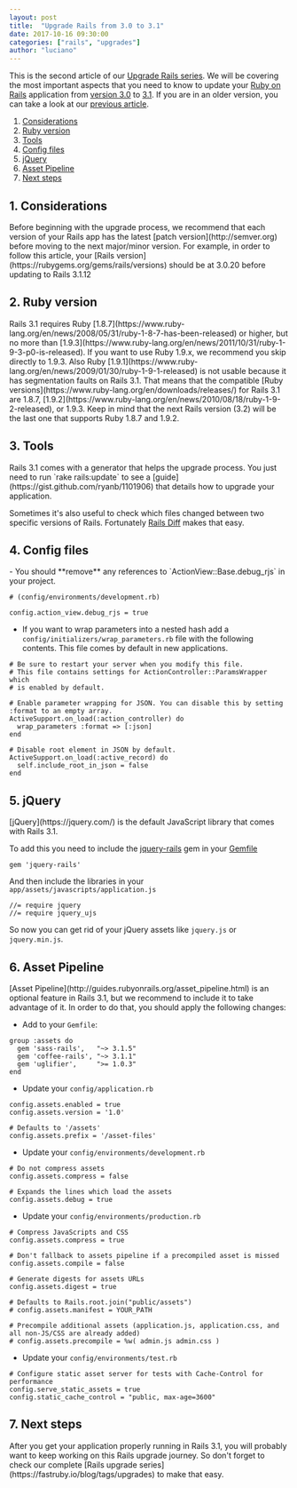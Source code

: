 ```yaml
---
layout: post
title:  "Upgrade Rails from 3.0 to 3.1"
date: 2017-10-16 09:30:00
categories: ["rails", "upgrades"]
author: "luciano"
---
```


This is the second article of our [Upgrade Rails series](https://fastruby.io/blog/tags/upgrades). We will be covering the most important aspects that you need to know to update your [Ruby on Rails](http://rubyonrails.org/) application from [version 3.0](http://guides.rubyonrails.org/3_0_release_notes.html) to [3.1](http://guides.rubyonrails.org/3_1_release_notes.html). If you are in an older version, you can take a look at our [previous article](https://fastruby.io/blog/rails/upgrades/upgrade-to-rails-3.html).

<!--more-->

1. [Considerations](#considerations)
2. [Ruby version](#ruby-version)
3. [Tools](#tools)
4. [Config files](#config-files)
5. [jQuery](#jquery)
6. [Asset Pipeline](#asset_pipeline)
7. [Next steps](#next-steps)


<h2 id="considerations">1. Considerations</h2>
Before beginning with the upgrade process, we recommend that each version of your Rails app has the latest [patch version](http://semver.org) before moving to the next major/minor version. For example, in order to follow this article, your [Rails version](https://rubygems.org/gems/rails/versions) should be at 3.0.20 before updating to Rails 3.1.12

<h2 id="ruby-version">2. Ruby version</h2>
Rails 3.1 requires Ruby [1.8.7](https://www.ruby-lang.org/en/news/2008/05/31/ruby-1-8-7-has-been-released) or higher, but no more than [1.9.3](https://www.ruby-lang.org/en/news/2011/10/31/ruby-1-9-3-p0-is-released). If you want to use Ruby 1.9.x, we recommend you skip directly to 1.9.3. Also Ruby [1.9.1](https://www.ruby-lang.org/en/news/2009/01/30/ruby-1-9-1-released) is not usable because it has segmentation faults on Rails 3.1. That means that the compatible [Ruby versions](https://www.ruby-lang.org/en/downloads/releases/) for Rails 3.1 are 1.8.7, [1.9.2](https://www.ruby-lang.org/en/news/2010/08/18/ruby-1-9-2-released), or 1.9.3. Keep in mind that the next Rails version (3.2) will be the last one that supports Ruby 1.8.7 and 1.9.2.

<h2 id="tools">3. Tools</h2>
Rails 3.1 comes with a generator that helps the upgrade process. You just need to run `rake rails:update` to see a [guide](https://gist.github.com/ryanb/1101906) that details how to upgrade your application.

Sometimes it's also useful to check which files changed between two specific versions of Rails. Fortunately [Rails Diff](http://railsdiff.org/3.0.20/3.1.12) makes that easy.

<h2 id="config-files">4. Config files</h2>
- You should **remove** any references to `ActionView::Base.debug_rjs` in your project.

```
# (config/environments/development.rb)

config.action_view.debug_rjs = true
```

- If you want to wrap parameters into a nested hash add a `config/initializers/wrap_parameters.rb` file with the following contents. This file comes by default in new applications.

```
# Be sure to restart your server when you modify this file.
# This file contains settings for ActionController::ParamsWrapper which
# is enabled by default.

# Enable parameter wrapping for JSON. You can disable this by setting :format to an empty array.
ActiveSupport.on_load(:action_controller) do
  wrap_parameters :format => [:json]
end

# Disable root element in JSON by default.
ActiveSupport.on_load(:active_record) do
  self.include_root_in_json = false
end
```

<h2 id="jquery">5. jQuery</h2>
[jQuery](https://jquery.com/) is the default JavaScript library that comes with Rails 3.1.

To add this you need to include the [jquery-rails](https://github.com/rails/jquery-rails) gem in your [Gemfile](https://bundler.io/gemfile.html)

```
gem 'jquery-rails'
```

And then include the libraries in your `app/assets/javascripts/application.js`

```
//= require jquery
//= require jquery_ujs
```

So now you can get rid of your jQuery assets like `jquery.js` or `jquery.min.js`.

<h2 id="asset_pipeline">6. Asset Pipeline</h2>
[Asset Pipeline](http://guides.rubyonrails.org/asset_pipeline.html) is an optional feature in Rails 3.1, but we recommend to include it to take advantage of it. In order to do that, you should apply the following changes:

- Add to your `Gemfile`:

```
group :assets do
  gem 'sass-rails',   "~> 3.1.5"
  gem 'coffee-rails', "~> 3.1.1"
  gem 'uglifier',     ">= 1.0.3"
end
```

- Update your `config/application.rb`

```
config.assets.enabled = true
config.assets.version = '1.0'

# Defaults to '/assets'
config.assets.prefix = '/asset-files'
```

- Update your `config/environments/development.rb`

```
# Do not compress assets
config.assets.compress = false

# Expands the lines which load the assets
config.assets.debug = true
```

- Update your `config/environments/production.rb`

```
# Compress JavaScripts and CSS
config.assets.compress = true

# Don't fallback to assets pipeline if a precompiled asset is missed
config.assets.compile = false

# Generate digests for assets URLs
config.assets.digest = true

# Defaults to Rails.root.join("public/assets")
# config.assets.manifest = YOUR_PATH

# Precompile additional assets (application.js, application.css, and all non-JS/CSS are already added)
# config.assets.precompile = %w( admin.js admin.css )
```

- Update your `config/environments/test.rb`

```
# Configure static asset server for tests with Cache-Control for performance
config.serve_static_assets = true
config.static_cache_control = "public, max-age=3600"
```

<h2 id="next-steps">7. Next steps</h2>
After you get your application properly running in Rails 3.1, you will probably want to keep working on this Rails upgrade journey. So don't forget to check our complete [Rails upgrade series](https://fastruby.io/blog/tags/upgrades) to make that easy.
